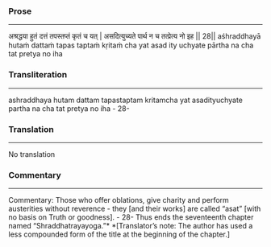 ### Prose 
 --- 
अश्रद्धया हुतं दत्तं तपस्तप्तं कृतं च यत् |
असदित्युच्यते पार्थ न च तत्प्रेत्य नो इह || 28||
aśhraddhayā hutaṁ dattaṁ tapas taptaṁ kṛitaṁ cha yat
asad ity uchyate pārtha na cha tat pretya no iha

### Transliteration 
 --- 
ashraddhaya hutam dattam tapastaptam kritamcha yat asadityuchyate partha na cha tat pretya no iha - 28-

### Translation 
 --- 
No translation

### Commentary 
 --- 
Commentary: Those who offer oblations, give charity and perform austerities without reverence - they [and their works] are called “asat” [with no basis on Truth or goodness]. - 28- Thus ends the seventeenth chapter named “Shraddhatrayayoga.”* *[Translator’s note: The author has used a less compounded form of the title at the beginning of the chapter.]